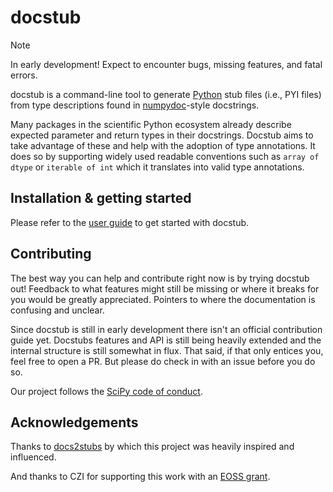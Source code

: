 # docstub

> [!NOTE]
> In early development!
> Expect to encounter bugs, missing features, and fatal errors.

docstub is a command-line tool to generate [Python](https://www.python.org) stub files (i.e., PYI files) from type descriptions found in [numpydoc](https://numpydoc.readthedocs.io)-style docstrings.

Many packages in the scientific Python ecosystem already describe expected parameter and return types in their docstrings.
Docstub aims to take advantage of these and help with the adoption of type annotations.
It does so by supporting widely used readable conventions such as `array of dtype` or `iterable of int` which it translates into valid type annotations.


## Installation & getting started

Please refer to the [user guide](doc/user_guide.md) to get started with docstub.


## Contributing

The best way you can help and contribute right now is by trying docstub out!
Feedback to what features might still be missing or where it breaks for you would be greatly appreciated.
Pointers to where the documentation is confusing and unclear.

Since docstub is still in early development there isn't an official contribution guide yet.
Docstubs features and API is still being heavily extended and the internal structure is still somewhat in flux.
That said, if that only entices you, feel free to open a PR.
But please do check in with an issue before you do so.

Our project follows the [SciPy code of
conduct](https://github.com/scipy/scipy/blob/master/doc/source/dev/conduct/code_of_conduct.rst).


## Acknowledgements

Thanks to [docs2stubs](https://github.com/gramster/docs2stubs) by which this
project was heavily inspired and influenced.

And thanks to CZI for supporting this work with an [EOSS grant](https://chanzuckerberg.com/eoss/proposals/from-library-to-protocol-scikit-image-as-an-api-reference/).
